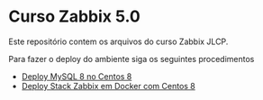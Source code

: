 # Curso Zabbix 5.0

Este repositório contem os arquivos do curso Zabbix JLCP.

Para fazer o deploy do ambiente siga os seguintes procedimentos

- [Deploy MySQL 8 no Centos 8](procedimentos/deploy_db.md)
- [Deploy Stack Zabbix em Docker com Centos 8](procedimentos/deploy_zabbix_front_grafana_on_docker.md)
